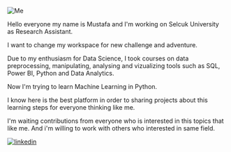![Me](https://img.shields.io/badge/Me-Black?style=for-the-badge&logo=Me&logoColor=Blue)

Hello everyone my name is Mustafa and I'm working on Selcuk University as Research Assistant. 

I want to change my workspace for new challenge and adventure.

Due to my enthusiasm for Data Science, I took courses on data preprocessing, manipulating, analysing and vizualizing tools such as SQL, Power BI, Python and Data Analytics.

Now I'm trying to learn Machine Learning in Python. 

I know here is the best platform in order to sharing projects about this learning steps for everyone thinking like me.

I'm waiting contributions from everyone who is interested in this topics that like me. And i'm willing to work with others who interested in same field.

[![linkedin](https://img.shields.io/badge/Linkedin-000000?style=for-the-badge&logo=Linkedin&logoColor=white)](https://www.linkedin.com/in/mustafa1ay/)
